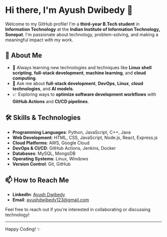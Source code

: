 # Hi there, I'm Ayush Dwibedy 👋

Welcome to my GitHub profile! I'm a **third-year B.Tech student** in **Information Technology** at the **Indian Institute of Information Technology, Sonepat**. I'm passionate about technology, problem-solving, and making a meaningful impact with my work.

## 🚀 About Me
- 🌱 Always learning new technologies and techniques like **Linux shell scripting**, **full-stack development**, **machine learning**, and **cloud computing**.
- 💬 Ask me about **full-stack development**, **DevOps**, **Linux**, **cloud technologies**, and **AI models**.
- 📈 Exploring ways to **optimize software development workflows** with **GitHub Actions** and **CI/CD pipelines**.


## 🛠️ Skills & Technologies
- **Programming Languages**: Python, JavaScript, C++, Java
- **Web Development**: HTML, CSS, JavaScript, Node.js, React, Express.js
- **Cloud Platforms**: AWS, Google Cloud
- **DevOps & CI/CD**: GitHub Actions, Jenkins, Docker
- **Databases**: MySQL, MongoDB
- **Operating Systems**: Linux, Windows
- **Version Control**: Git, GitHub

## 📫 How to Reach Me
- **LinkedIn**: [Ayush Dwibedy](https://www.linkedin.com/in/ayush-dwibedy/)
- **Email**: [ayushdwibedy123@gmail.com](mailto:ayushdwibedy123@gmail.com)

Feel free to reach out if you're interested in collaborating or discussing technology!

---

Happy Coding! ✨
